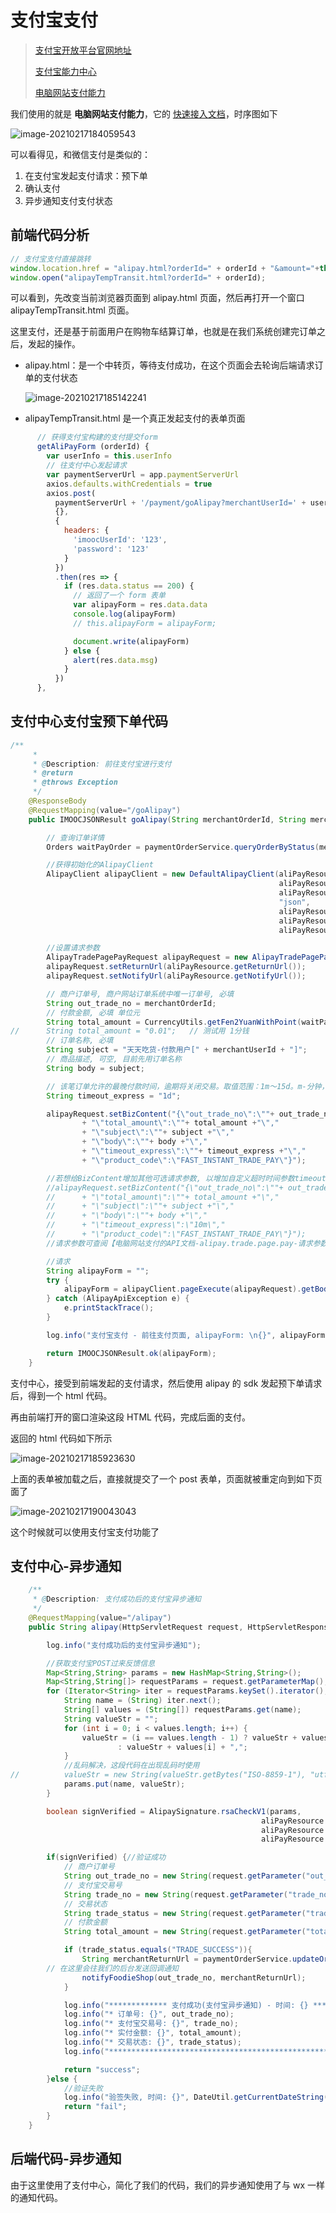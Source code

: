 # 支付宝支付

> [支付宝开放平台官网地址](https://openhome.alipay.com/docCenter/docCenter.htm?from=openhomemenu)
>
> [支付宝能力中心](https://nengli.alipay.com/abilityprod/search?sortType=default&code=1039&displayMode=list)
>
> [电脑网站支付能力](https://nengli.alipay.com/abilityprod/detail?abilityCode=SM010000000000001013)

我们使用的就是 **电脑网站支付能力**，它的 [快速接入文档](https://opendocs.alipay.com/open/270/105899)，时序图如下

![image-20210217184059543](./assets/image-20210217184059543.png)

可以看得见，和微信支付是类似的：

1. 在支付宝发起支付请求：预下单
2. 确认支付
3. 异步通知支付支付状态

## 前端代码分析

```javascript
// 支付宝支付直接跳转
window.location.href = "alipay.html?orderId=" + orderId + "&amount="+this.totalAmount;
window.open("alipayTempTransit.html?orderId=" + orderId);
```

可以看到，先改变当前浏览器页面到  alipay.html 页面，然后再打开一个窗口 alipayTempTransit.html 页面。

这里支付，还是基于前面用户在购物车结算订单，也就是在我们系统创建完订单之后，发起的操作。

- alipay.html：是一个中转页，等待支付成功，在这个页面会去轮询后端请求订单的支付状态

  ![image-20210217185142241](./assets/image-20210217185142241.png)

- alipayTempTransit.html  是一个真正发起支付的表单页面

```javascript
      // 获得支付宝构建的支付提交form
      getAliPayForm (orderId) {
        var userInfo = this.userInfo
        // 往支付中心发起请求
        var paymentServerUrl = app.paymentServerUrl
        axios.defaults.withCredentials = true
        axios.post(
          paymentServerUrl + '/payment/goAlipay?merchantUserId=' + userInfo.id + '&merchantOrderId=' + orderId,
          {},
          {
            headers: {
              'imoocUserId': '123',
              'password': '123'
            }
          })
          .then(res => {
            if (res.data.status == 200) {
              // 返回了一个 form 表单
              var alipayForm = res.data.data
              console.log(alipayForm)
              // this.alipayForm = alipayForm;

              document.write(alipayForm)
            } else {
              alert(res.data.msg)
            }
          })
      },
```

## 支付中心支付宝预下单代码

```java
/**
	 *
	 * @Description: 前往支付宝进行支付
	 * @return
	 * @throws Exception
	 */
	@ResponseBody
	@RequestMapping(value="/goAlipay")
	public IMOOCJSONResult goAlipay(String merchantOrderId, String merchantUserId) throws Exception{

		// 查询订单详情
		Orders waitPayOrder = paymentOrderService.queryOrderByStatus(merchantUserId, merchantOrderId, PaymentStatus.WAIT_PAY.type);

		//获得初始化的AlipayClient
		AlipayClient alipayClient = new DefaultAlipayClient(aliPayResource.getGatewayUrl(),
															aliPayResource.getAppId(),
															aliPayResource.getMerchantPrivateKey(),
															"json",
															aliPayResource.getCharset(),
															aliPayResource.getAlipayPublicKey(),
															aliPayResource.getSignType());

		//设置请求参数
		AlipayTradePagePayRequest alipayRequest = new AlipayTradePagePayRequest();
		alipayRequest.setReturnUrl(aliPayResource.getReturnUrl());
		alipayRequest.setNotifyUrl(aliPayResource.getNotifyUrl());

		// 商户订单号, 商户网站订单系统中唯一订单号, 必填
		String out_trade_no = merchantOrderId;
		// 付款金额, 必填 单位元
		String total_amount = CurrencyUtils.getFen2YuanWithPoint(waitPayOrder.getAmount());
//    	String total_amount = "0.01";	// 测试用 1分钱
		// 订单名称, 必填
		String subject = "天天吃货-付款用户[" + merchantUserId + "]";
		// 商品描述, 可空, 目前先用订单名称
		String body = subject;

		// 该笔订单允许的最晚付款时间，逾期将关闭交易。取值范围：1m～15d。m-分钟，h-小时，d-天，1c-当天（1c-当天的情况下，无论交易何时创建，都在0点关闭）。 该参数数值不接受小数点， 如 1.5h，可转换为 90m。
		String timeout_express = "1d";

		alipayRequest.setBizContent("{\"out_trade_no\":\""+ out_trade_no +"\","
				+ "\"total_amount\":\""+ total_amount +"\","
				+ "\"subject\":\""+ subject +"\","
				+ "\"body\":\""+ body +"\","
				+ "\"timeout_express\":\""+ timeout_express +"\","
				+ "\"product_code\":\"FAST_INSTANT_TRADE_PAY\"}");

		//若想给BizContent增加其他可选请求参数, 以增加自定义超时时间参数timeout_express来举例说明
		//alipayRequest.setBizContent("{\"out_trade_no\":\""+ out_trade_no +"\","
		//		+ "\"total_amount\":\""+ total_amount +"\","
		//		+ "\"subject\":\""+ subject +"\","
		//		+ "\"body\":\""+ body +"\","
		//		+ "\"timeout_express\":\"10m\","
		//		+ "\"product_code\":\"FAST_INSTANT_TRADE_PAY\"}");
		//请求参数可查阅【电脑网站支付的API文档-alipay.trade.page.pay-请求参数】章节

		//请求
		String alipayForm = "";
		try {
			alipayForm = alipayClient.pageExecute(alipayRequest).getBody();
		} catch (AlipayApiException e) {
			e.printStackTrace();
		}

		log.info("支付宝支付 - 前往支付页面, alipayForm: \n{}", alipayForm);

		return IMOOCJSONResult.ok(alipayForm);
	}
```

支付中心，接受到前端发起的支付请求，然后使用 alipay 的 sdk 发起预下单请求后，得到一个 html 代码。

再由前端打开的窗口渲染这段 HTML 代码，完成后面的支付。

返回的 html 代码如下所示

![image-20210217185923630](./assets/image-20210217185923630.png)

上面的表单被加载之后，直接就提交了一个 post 表单，页面就被重定向到如下页面了

![image-20210217190043043](./assets/image-20210217190043043.png)

这个时候就可以使用支付宝支付功能了

## 支付中心-异步通知

```java
	/**
	 * @Description: 支付成功后的支付宝异步通知
	 */
	@RequestMapping(value="/alipay")
	public String alipay(HttpServletRequest request, HttpServletResponse response) throws Exception {

		log.info("支付成功后的支付宝异步通知");

		//获取支付宝POST过来反馈信息
		Map<String,String> params = new HashMap<String,String>();
		Map<String,String[]> requestParams = request.getParameterMap();
		for (Iterator<String> iter = requestParams.keySet().iterator(); iter.hasNext();) {
			String name = (String) iter.next();
			String[] values = (String[]) requestParams.get(name);
			String valueStr = "";
			for (int i = 0; i < values.length; i++) {
				valueStr = (i == values.length - 1) ? valueStr + values[i]
						: valueStr + values[i] + ",";
			}
			//乱码解决，这段代码在出现乱码时使用
//			valueStr = new String(valueStr.getBytes("ISO-8859-1"), "utf-8");
			params.put(name, valueStr);
		}

		boolean signVerified = AlipaySignature.rsaCheckV1(params,
														aliPayResource.getAlipayPublicKey(),
														aliPayResource.getCharset(),
														aliPayResource.getSignType()); //调用SDK验证签名

		if(signVerified) {//验证成功
			// 商户订单号
			String out_trade_no = new String(request.getParameter("out_trade_no").getBytes("ISO-8859-1"),"UTF-8");
			// 支付宝交易号
			String trade_no = new String(request.getParameter("trade_no").getBytes("ISO-8859-1"),"UTF-8");
			// 交易状态
			String trade_status = new String(request.getParameter("trade_status").getBytes("ISO-8859-1"),"UTF-8");
			// 付款金额
			String total_amount = new String(request.getParameter("total_amount").getBytes("ISO-8859-1"),"UTF-8");

			if (trade_status.equals("TRADE_SUCCESS")){
				String merchantReturnUrl = paymentOrderService.updateOrderPaid(out_trade_no, CurrencyUtils.getYuan2Fen(total_amount));
        // 在这里会往我们的后台发送回调通知
				notifyFoodieShop(out_trade_no, merchantReturnUrl);
			}

			log.info("************* 支付成功(支付宝异步通知) - 时间: {} *************", DateUtil.getCurrentDateString(DateUtil.DATETIME_PATTERN));
			log.info("* 订单号: {}", out_trade_no);
			log.info("* 支付宝交易号: {}", trade_no);
			log.info("* 实付金额: {}", total_amount);
			log.info("* 交易状态: {}", trade_status);
			log.info("*****************************************************************************");

			return "success";
		}else {
			//验证失败
			log.info("验签失败, 时间: {}", DateUtil.getCurrentDateString(DateUtil.DATETIME_PATTERN));
			return "fail";
		}
	}
```

## 后端代码-异步通知

由于这里使用了支付中心，简化了我们的代码，我们的异步通知使用了与 wx 一样的通知代码。